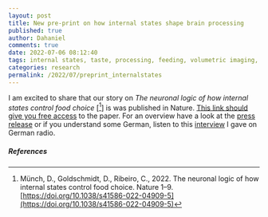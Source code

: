 ```yaml
---
layout: post
title: New pre-print on how internal states shape brain processing
published: true
author: Dahaniel
comments: true
date: 2022-07-06 08:12:40
tags: internal states, taste, processing, feeding, volumetric imaging, Drosophila, publications
categories: research
permalink: /2022/07/preprint_internalstates
---
```

I am excited to share that our story on *The neuronal logic of how internal states control food choice* [[^1]] is was published in Nature. [This link should give you free access](https://rdcu.be/cQ6Tr) to the paper. For an overview have a look at the [press release](https://www.eurekalert.org/news-releases/957829) or if you understand some German, listen to this [interview](https://www.deutschlandfunk.de/fruchtfliege-appetit-auf-die-richtigen-naehrstoffe-dlf-5f7aed67-100.html) I gave on German radio.

##### References
[^1]: Münch, D., Goldschmidt, D., Ribeiro, C., 2022. The neuronal logic of how internal states control food choice. Nature 1–9. [https://doi.org/10.1038/s41586-022-04909-5](https://doi.org/10.1038/s41586-022-04909-5)
